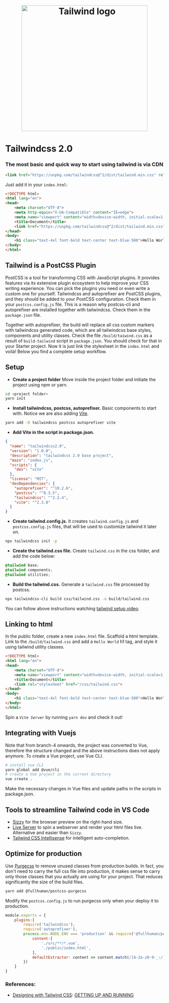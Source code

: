 <h1 align="center">
	<a 
    href="https://tailwindcss.com/">
    <img
		width="400"
		alt="Tailwind logo"
		src="https://miro.medium.com/max/700/0*nGTqAcuGJb118YAO.png">
    </a>        
</h1>

# Tailwindcss 2.0

### The most basic and quick way to start using tailwind is via CDN

```html
<link href="https://unpkg.com/tailwindcss@^2/dist/tailwind.min.css" rel="stylesheet">
```

Just add it in your `index.html`:
```html
<!DOCTYPE html>
<html lang="en">
<head>
    <meta charset="UTF-8">
    <meta http-equiv="X-UA-Compatible" content="IE=edge">
    <meta name="viewport" content="width=device-width, initial-scale=1.0">
    <title>Document</title>
    <link href="https://unpkg.com/tailwindcss@^2/dist/tailwind.min.css" rel="stylesheet">
</head>
<body>
    <h1 class="text-4xl font-bold text-center text-blue-500">Hello World</h1>
</body>
</html>
```

## Tailwind is a PostCSS Plugin

PostCSS is a tool for transforming CSS with JavaScript plugins. It provides features via its extensive plugin ecosystem to help improve your CSS writing experience. You can pick the plugins you need or even write a custom one for yourself. Tailwindcss and autoprefixer are PostCSS plugins, and they should be added to your PostCSS configuration. Check them in your `postcss.config.js` file.
This is a reason why postcss-cli and autoprefixer are installed together with tailwindcss. Check them in the `package.json` file.

Together with autoprefixer, the build will replace all css custom markers with tailwindcss generated code, which are all tailwindcss base styles, components and utility classes. Check the file  `/build/taiwind.css` as a result of `build-tailwind` script in `package.json`. You should check for that in your Starter project. Now it is just link the stylesheet in the `index.html` and voilá! Below you find a complete setup workflow.

## Setup

- **Create a project folder** Move inside the project folder and initiate the project using npm or yarn.
```sh
cd <project folder>
yarn init
```
- **Install tailwindcss, postcss, autoprefixer.** Basic components to start with. Notice we are also adding [Vite](https://vitejs.dev/).
```sh
yarn add -D tailwindcss postcss autoprefixer vite
```
- **Add Vite in the script in package.json.**
```json
{
  "name": "tailwindcss2.0",
  "version": "1.0.0",
  "description": "tailwindcss 2.0 base project",
  "main": "index.js",
  "scripts": {
    "dev": "vite"
  },
  "license": "MIT",
  "devDependencies": {
    "autoprefixer": "^10.2.6",
    "postcss": "^8.3.5",
    "tailwindcss": "^2.2.4",
    "vite": "^2.3.8"
  }
}
```

- **Create tailwind.config.js.** It creates `tailwind.config.js` and `postcss.config.js` files, that will be used to customize tailwind it later on.
```sh
npx tailwindcss init -p
```

- **Create the tailwind.css file.** Create `tailwind.css` in the css folder, and add the code below:
```css
@tailwind base;
@tailwind components;
@tailwind utilities;
```
- **Build the tailwind.css.** Generate a `tailwind.css` file processed by postcss.
```sh
npx tailwindcss-cli build css/tailwind.css -o build/tailwind.css
```
You can follow above instructions watching [tailwind setup video](https://www.youtube.com/watch?v=qYgogv4R8zg).


## Linking to html

In the public folder, create a new `index.html` file. Scaffold a html template. Link to the `/build/tailwind.css` and add a ``Hello World`` h1 tag, and style it using tailwind utility classes.
```html
<!DOCTYPE html>
<html lang="en">
<head>
    <meta charset="UTF-8">
    <meta name="viewport" content="width=device-width, initial-scale=1.0">
    <title>Document</title>
    <link rel="stylesheet" href="/css/tailwind.css">
</head>
<body>
    <h1 class="text-4xl font-bold text-center text-blue-500">Hello World! </h1>
</body>
</html>
```
Spin a *``Vite Server``* by running `yarn dev` and check it out!

## Integrating with Vuejs

Note that from branch-4 onwards, the project was converted to Vue, therefore the structure changed and the above instructions does not apply anymore.
To create a Vue project, use Vue CLI.
```sh
# install vue CLI
yarn global add @vue/cli
# create a Vue project in the current directory
vue create .
```
Make the necessary changes in Vue files and update paths in the scripts in package.json.

## Tools to streamline Tailwind code in VS Code

- [Sizzy](https://adamwathan.me/sizzy) for the browser preview on the right-hand size.
- [Live Server](https://marketplace.visualstudio.com/items?itemName=ritwickdey.LiveServer) to spin a webserver and render your html files live. Alternative and easier than ``Sizzy``.
- [Tailwind CSS Intellisense](https://marketplace.visualstudio.com/items?itemName=bradlc.vscode-tailwindcss) for intelligent auto-completion.

## Optimize for production

Use [Purgecss](https://purgecss.com/) to remove unused classes from production builds. In fact, you don't need to carry the full css file into production, it makes sense to carry only those classes that you actually are using for your project. That reduces significantly the size of the build files.
```sh
yarn add @fullhuman/postcss-purgecss
```
Modify the `postcss.config.js` to run purgecss only when your deploy it to production.
```javascript
module.exports = {
    plugins:[
        require('tailwindcss'),
        require('autoprefixer'),
        process.env.NODE_ENV === 'production' && require('@fullhuman/postcss-purgecss')({
            content:[
                './src/**/*.vue',
                './public/index.html',
            ],
            defaultExtractor: content => content.match(/[A-Za-z0-9-_:/]+/g) || []
        })
    ]
}
```
### References:
- [Designing with Tailwind CSS](https://tailwindcss.com/course): [GETTING UP AND RUNNING](https://tailwindcss.com/course/setting-up-tailwind-and-postcss)